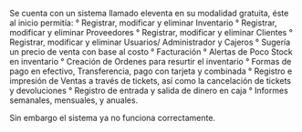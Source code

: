 Se cuenta con un sistema llamado eleventa en su modalidad gratuita, éste al inicio permitía:
° Registrar, modificar y eliminar Inventario
° Registrar, modificar y eliminar Proveedores
° Registrar, modificar y eliminar Clientes
° Registrar, modificar y eliminar Usuarios/ Administrador y Cajeros
° Sugería un precio de venta con base al costo
° Facturación
° Alertas de Poco Stock en inventario
° Creación de Ordenes para resurtir el inventario
° Formas de pago en efectivo, Transferencia, pago con tarjeta y combinada
° Registro e impresión de Ventas a través de tickets, así como la cancelación de tickets y devoluciones
° Registro de entrada y salida de dinero en caja
° Informes semanales, mensuales, y anuales.

Sin embargo el sistema ya no funciona correctamente.